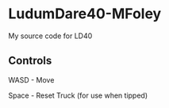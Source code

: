# LudumDare40-MFoley
My source code for LD40


Controls
-
WASD - Move

Space - Reset Truck (for use when tipped)

